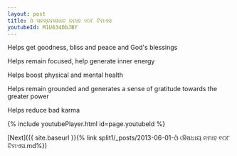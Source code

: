 ```yaml
---
layout: post
title: ଓଁ ସହସ୍ରମଶାବେ ନମାହ ୧୦୮ ଟିମଏସ
youtubeId: M1U634DbJBY
---
```

 
 
Helps get goodness, bliss and peace and God's blessings
 
Helps remain focused, help generate inner energy 
 
Helps boost physical and mental health 
 
Helps remain grounded and generates a sense of gratitude towards the greater power 
 
Helps reduce bad karma
 
 
 
 


{% include youtubePlayer.html id=page.youtubeId %}
 
[Next]({{ site.baseurl }}{% link  split1/_posts/2013-06-01-ଓଁ ଔଷଧାୟ ନମାହ ୧୦୮ ଟିମଏସ.md%})
 
